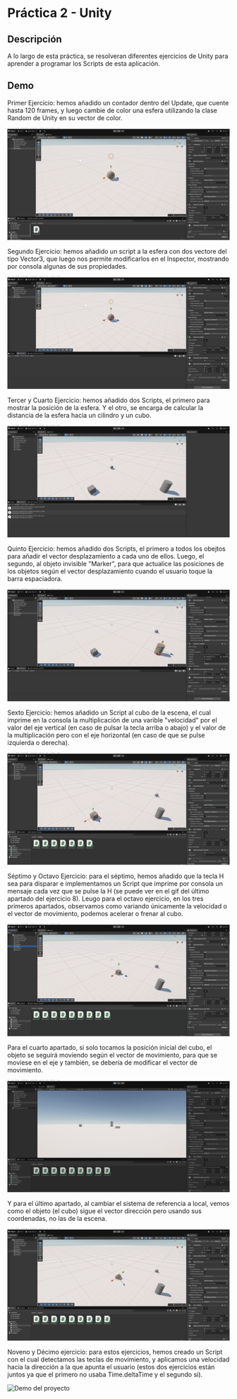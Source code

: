 # Práctica 2 - Unity


## Descripción

A lo largo de esta práctica, se resolveran diferentes ejercicios de Unity para aprender
a programar los Scripts de esta aplicación.

## Demo

Primer Ejercicio: hemos añadido un contador dentro del Update, que cuente hasta 120 frames, y luego
cambie de color una esfera utilizando la clase Random de Unity en su vector de color.

![Demo del proyecto](Primer%20Ejercicio/First%20Exercise.gif)


Segundo Ejercicio: hemos añadido un script a la esfera con dos vectore del tipo Vector3, que luego
nos permite modificarlos en el Inspector, mostrando por consola algunas de sus propiedades.

![Demo del proyecto](Segundo%20Ejercicio/Second%20Exercise.gif)


Tercer y Cuarto Ejercicio: hemos añadido dos Scripts, el primero para mostrar la posición de la 
esfera. Y el otro, se encarga de calcular la distancia de la esfera hacia un cilindro y un cubo.

![Demo del proyecto](Cuarto%20Ejercicio/3-4%20Exercise.gif)


Quinto Ejercicio: hemos añadido dos Scripts, el primero a todos los obejtos para añadir el vector 
desplazamiento a cada uno de ellos. Luego, el segundo, al objeto invisible "Marker", para que 
actualice las posiciones de los objetos según el vector desplazamiento cuando el usuario 
toque la barra espaciadora.

![Demo del proyecto](Quinto%20Ejercicio/Fifth%20Exercise.gif)




Sexto Ejercicio: hemos añadido un Script al cubo de la escena, el cual imprime en la consola
la multiplicación de una varible "velocidad" por el valor del eje vertical (en caso de pulsar
la tecla arriba o abajo) y el valor de la multiplicación pero con el eje horizontal (en caso
de que se pulse izquierda o derecha).

![Demo del proyecto](Sexto%20Ejercicio/Sixth%20Exercise.gif)



Séptimo y Octavo Ejercicio: para el séptimo, hemos añadido que la tecla H sea para disparar
e implementamos un Script que imprime por consola un mensaje cada vez que se pulse la H (se 
puede ver en el gif del último apartado del ejercicio 8).
Leugo para el octavo ejercicio, en los tres primeros apartados, observamos como variando
únicamente la velocidad o el vector de movimiento, podemos acelerar o frenar al cubo.

![Demo del proyecto](Octavo%20Ejercicio/Eighth%20Exercise.gif)


Para el cuarto apartado, si solo tocamos la posición inicial del cubo, el objeto se
seguirá moviendo según el vector de movimiento, para que se moviese en el eje y también,
se debería de modificar el vector de movimiento.

![Demo del proyecto](Octavo%20Ejercicio/Eighth2%20Exercise.gif)


Y para el último apartado, al cambiar el sistema de referencia a local, vemos como el 
objeto (el cubo) sigue el vector dirección pero usando sus coordenadas, no las de la escena.

![Demo del proyecto](Octavo%20Ejercicio/Eighth3%20Exercise.gif)


Noveno y Décimo ejercicio: para estos ejercicios, hemos creado un Script con el cual
detectamos las teclas de movimiento, y aplicamos una velocidad hacia la dirección a la
que apunta el usuario (estos dos ejercicios están juntos ya que el primero no usaba
Time.deltaTime y el segundo si).

![Demo del proyecto](Décimo%20Ejercicio/Ninth%20Exercise.gif)

